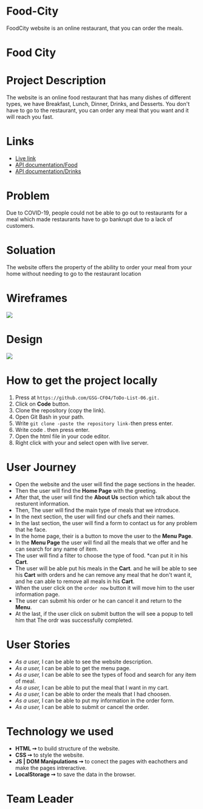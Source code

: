 # Food-City
FoodCity website is an online restaurant, that you can order the meals.
# **Food City**

# **Project Description**
The website is an online food restaurant that has many dishes of different types, we have Breakfast, Lunch, Dinner, Drinks, and Desserts. You don't have to go to the restaurant, you can order any meal that you want and it will reach you fast. 
# **Links**
* [Live link](https://gsg-cf04.github.io/Food-City/)
* [API documentation/Food](https://www.themealdb.com/api.php?fbclid=IwAR2VOQO_RqXwG8_5qHhR2DQUK0UL3oJHXMdc-PF2dJkg8n3VeftW0tB2G98)
* [API documentation/Drinks](https://www.thecocktaildb.com/api.php)
# **Problem**
Due to COVID-19, people could not be able to go out to restaurants for a meal which made restaurants have to go bankrupt due to a lack of customers.
# **Soluation**
The website offers the property of the ability to order your meal from your home without needing to go to the restaurant location
# **Wireframes**
![](https://i.imgur.com/MIwqThd.jpg)

# **Design** 
![](https://i.imgur.com/2U1B7ZM.jpg)


# **How to get the project locally**
1. Press at `https://github.com/GSG-CF04/ToDo-List-06.git.`
2. Click on **Code** button.
3. Clone the repository (copy the link).
4. Open Git Bash in your path.
5. Write `git clone -paste the repository link-`then press enter.
6. Write code . then press enter.
7. Open the html file in your code editor.
8. Right click with your and select open with live server.
# **User Journey**
* Open the website and the user will find the page sections in the header.
* Then the user will find the **Home Page** with the greeting.
* After that, the user will find the **About Us** section which talk about the resturent information.
* Then, The user will find the main type of meals that we introduce.
* In the next section, the user will find our chefs and their names.
* In the last section, the user will find a form to contact us for any problem that he face.
* In the home page, their is a button to move the user to the **Menu Page**.
* In the **Menu Page** the user will find all the meals that we offer and he can search for any name of item.
* The user will find a filter to choose the type of food.
*can put it in his **Cart**.
* The user will be able put his meals in the **Cart**. and he will be able to see his **Cart** with orders and he can remove any meal that he don't want it, and he can able to remove all meals in his **Cart**.
* When the user click on the `order now` button it will move him to the user information page.
* The user can submit his order or he can cancel it and return to the **Menu**.
* At the last, if the user click on submit button the will see a popup to tell him that The ordr was successfully completed.

# **User Stories**
* *As a user,* I can be able to see the website description.
* *As a user,* I can be able to get the menu page.
* *As a user,* I can be able to see the types of food and search for any item of meal.
* *As a user,* I can be able to put the meal that I want in my cart.
* *As a user,* I can be able to order the meals that I had choosen.
* *As a user,* I can be able to put my information in the order form.
* *As a user,* I can be able to submit or cancel the order.
# **Technology we used**
* **HTML ➙** to build structure of the website.
* **CSS ➙** to style the website.
* **JS | DOM Manipulations ➙** to conect the pages with eachothers and make the pages intreractive.
* **LocalStorage ➙** to save the data in the browser.
# Team Leader